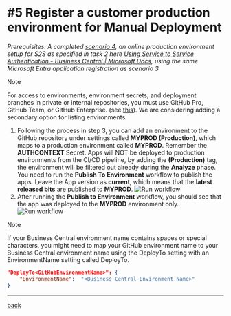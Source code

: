 # #5 Register a customer production environment for Manual Deployment

*Prerequisites: A completed [scenario 4](CreateRelease.md), an online production environment setup for S2S as specified in task 2 here [Using Service to Service Authentication - Business Central | Microsoft Docs](https://go.microsoft.com/fwlink/?linkid=2217415&clcid=0x409), using the same Microsoft Entra application registration as scenario 3*

> [!NOTE]
> For access to environments, environment secrets, and deployment branches in private or internal repositories, you must use GitHub Pro, GitHub Team, or GitHub Enterprise. (see [this](https://go.microsoft.com/fwlink/?linkid=2216857&clcid=0x409)). We are considering adding a secondary option for listing environments.

1. Following the process in step 3, you can add an environment to the GitHub repository under settings called **MYPROD (Production)**, which maps to a production environment called **MYPROD**. Remember the **AUTHCONTEXT** Secret. Apps will NOT be deployed to production environments from the CI/CD pipeline, by adding the **(Production)** tag, the environment will be filtered out already during the **Analyze** phase. You need to run the **Publish To Environment** workflow to publish the apps. Leave the App version as **current**, which means that the **latest released bits** are published to **MYPROD**.
   ![Run workflow](https://github.com/microsoft/AL-Go/assets/10775043/43961e6f-c1ee-4640-9a9c-bbc70dec7fa7)
1. After running the **Publish to Environment** workflow, you should see that the app was deployed to the **MYPROD** environment only.
   ![Run workflow](https://github.com/microsoft/AL-Go/assets/10775043/34ec03d5-a736-4b44-9229-34de32029ea3)

> [!NOTE]
> If your Business Central environment name contains spaces or special characters, you might need to map your GitHub environment name to your Business Central environment name using the DeployTo setting with an EnvironmentName setting called DeployTo.

```json
"DeployTo<GitHubEnvironmentName>": {
    "EnvironmentName":  "<Business Central Environment Name>"
}
```

______________________________________________________________________

[back](../README.md)
